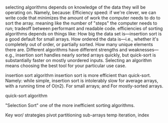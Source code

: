  selecting algorithms depends on knowledge of the data they will be operating on. Namely, because:
Efficiency speed:  if we're clever, we can write code that minimizes the amount of work the computer needs to do to sort the array.
 meaning like the number of "steps" the computer needs to run;
 tradeoff between performant and readable code.
  efficiencies of sorting algorithms depends on things like:
How big the data set is—insertion sort is a good default for small arrays.
How ordered the data is—i.e., whether it's completely out of order, or partially sorted.
How many unique elements there are.
Different algorithms have different strengths and weaknesses—e.g., insertion sort handles nearly sorted arrays quickly, but quick-sort is substantially faster on mostly unordered inputs.
Selecting an algorithm means choosing the best tool for your particular use case.


insertion sort algorithm 
insertion sort is more efficient than quick-sort. Namely:
while simple, insertion sort is intolerably slow for average arrays, with a running time of O(n2).
For small arrays; and
For mostly-sorted arrays.


 quick-sort algorithm 


 "Selection Sort"
  one of the more inefficient sorting algorithms.


Key wor/ strategies
 pivot
  partitioning
  sub-arrays
  temp
   iteration,
   index


